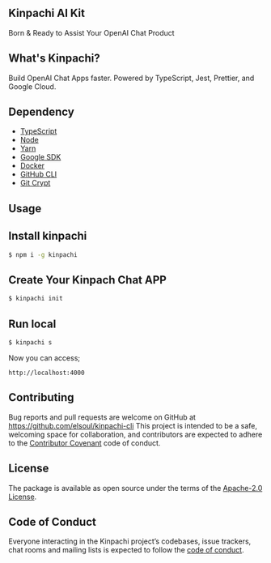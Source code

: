 ## Kinpachi AI Kit

Born & Ready to Assist Your OpenAI Chat Product

## What's Kinpachi?

Build OpenAI Chat Apps faster.
Powered by TypeScript, Jest, Prettier, and Google Cloud.

## Dependency

- [TypeScript](https://www.typescriptlang.org/)
- [Node](https://nodejs.org/)
- [Yarn](https://yarnpkg.com/)
- [Google SDK](https://cloud.google.com/sdk/docs)
- [Docker](https://www.docker.com/)
- [GitHub CLI](https://cli.github.com/)
- [Git Crypt](https://github.com/AGWA/git-crypt)

## Usage

## Install kinpachi

```bash
$ npm i -g kinpachi
```

## Create Your Kinpach Chat APP

```bash
$ kinpachi init
```

## Run local

```bash
$ kinpachi s
```

Now you can access;

`http://localhost:4000`

## Contributing

Bug reports and pull requests are welcome on GitHub at https://github.com/elsoul/kinpachi-cli This project is intended to be a safe, welcoming space for collaboration, and contributors are expected to adhere to the [Contributor Covenant](http://contributor-covenant.org) code of conduct.

## License

The package is available as open source under the terms of the [Apache-2.0 License](https://www.apache.org/licenses/LICENSE-2.0).

## Code of Conduct

Everyone interacting in the Kinpachi project’s codebases, issue trackers, chat rooms and mailing lists is expected to follow the [code of conduct](https://github.com/elsoul/kinpachi-cli/blob/master/CODE_OF_CONDUCT.md).
